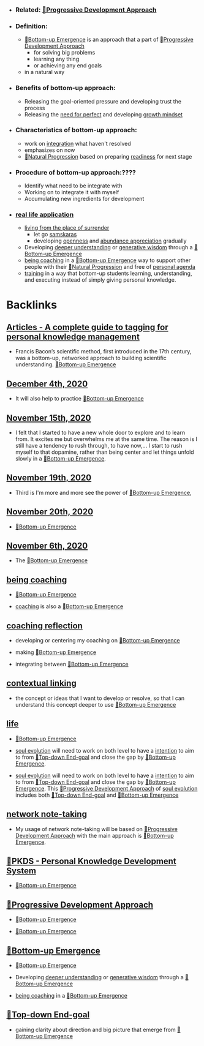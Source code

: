 - ### Related: [🌱Progressive Development Approach](<🌱Progressive Development Approach.md>)
- ### Definition:
    - [🌲Bottom-up Emergence](<🌲Bottom-up Emergence.md>) is an approach that a part of [🌱Progressive Development Approach](<🌱Progressive Development Approach.md>)
        - for solving big problems
        - learning any thing
        - or achieving any end goals
    - in a natural way
- ### Benefits of bottom-up approach:
    - Releasing the goal-oriented pressure and developing trust the process
    - Releasing the [need for perfect](<need for perfect.md>) and developing [growth mindset](<growth mindset.md>)
- ### Characteristics of bottom-up approach:
    - work on [integration](<integration.md>) what haven't resolved
    - emphasizes on now 
    - [🌱Natural Progression](<🌱Natural Progression.md>) based on preparing [readiness](<readiness.md>) for next stage
- ### Procedure of bottom-up approach:????
    - Identify what need to be integrate with
    - Working on to integrate it with myself
    - Accumulating new ingredients for development
- ### [real life application](<real life application.md>)
    - [living from the place of surrender](<living from the place of surrender.md>)
        - let go [samskaras](<samskaras.md>)
        - developing [openness](<openness.md>) and [abundance appreciation](<abundance appreciation.md>) gradually
    - Developing [deeper understanding](<deeper understanding.md>) or [generative wisdom](<generative wisdom.md>) through a [🌲Bottom-up Emergence](<🌲Bottom-up Emergence.md>)
    - [being coaching](<being coaching.md>) in a [🌲Bottom-up Emergence](<🌲Bottom-up Emergence.md>) way to support other people with their [🌱Natural Progression](<🌱Natural Progression.md>) and free of [personal agenda](<personal agenda.md>)
    - [training](<training.md>) in a way that bottom-up students learning, understanding, and executing instead of simply giving personal knowledge.

# Backlinks
## [Articles - A complete guide to tagging for personal knowledge management](<Articles - A complete guide to tagging for personal knowledge management.md>)
- Francis Bacon’s scientific method, first introduced in the 17th century, was a bottom-up, networked approach to building scientific understanding. [🌲Bottom-up Emergence](<🌲Bottom-up Emergence.md>)

## [December 4th, 2020](<December 4th, 2020.md>)
- It will also help to practice [🌲Bottom-up Emergence](<🌲Bottom-up Emergence.md>)

## [November 15th, 2020](<November 15th, 2020.md>)
- I felt that I started to have a new whole door to explore and to learn from. It excites me but overwhelms me at the same time. The reason is I still have a tendency to rush through, to have now,... I start to rush myself to that dopamine, rather than being center and let things unfold slowly in a [🌲Bottom-up Emergence](<🌲Bottom-up Emergence.md>).

## [November 19th, 2020](<November 19th, 2020.md>)
- Third is I'm more and more see the power of [🌲Bottom-up Emergence](<🌲Bottom-up Emergence.md>),

## [November 20th, 2020](<November 20th, 2020.md>)
- [🌲Bottom-up Emergence](<🌲Bottom-up Emergence.md>)

## [November 6th, 2020](<November 6th, 2020.md>)
- The [🌲Bottom-up Emergence](<🌲Bottom-up Emergence.md>)

## [being coaching](<being coaching.md>)
- [🌲Bottom-up Emergence](<🌲Bottom-up Emergence.md>)

- [coaching](<coaching.md>) is also a [🌲Bottom-up Emergence](<🌲Bottom-up Emergence.md>)

## [coaching reflection](<coaching reflection.md>)
- developing or centering my coaching on [🌲Bottom-up Emergence](<🌲Bottom-up Emergence.md>)

- making [🌲Bottom-up Emergence](<🌲Bottom-up Emergence.md>)

- integrating between [🌲Bottom-up Emergence](<🌲Bottom-up Emergence.md>)

## [contextual linking](<contextual linking.md>)
- the concept or ideas that I want to develop or resolve, so that I can understand this concept deeper to use [🌲Bottom-up Emergence](<🌲Bottom-up Emergence.md>)

## [life](<life.md>)
- [🌲Bottom-up Emergence](<🌲Bottom-up Emergence.md>)

- [soul evolution](<soul evolution.md>) will need to work on both level to have a [intention](<intention.md>) to aim to from [🌲Top-down End-goal](<🌲Top-down End-goal.md>) and close the gap by [🌲Bottom-up Emergence](<🌲Bottom-up Emergence.md>).

- [soul evolution](<soul evolution.md>) will need to work on both level to have a [intention](<intention.md>) to aim to from [🌲Top-down End-goal](<🌲Top-down End-goal.md>) and close the gap by [🌲Bottom-up Emergence](<🌲Bottom-up Emergence.md>). This [🌱Progressive Development Approach](<🌱Progressive Development Approach.md>) of [soul evolution](<soul evolution.md>) includes both [🌲Top-down End-goal](<🌲Top-down End-goal.md>) and [🌲Bottom-up Emergence](<🌲Bottom-up Emergence.md>)

## [network note-taking](<network note-taking.md>)
- My usage of network note-taking will be based on [🌱Progressive Development Approach](<🌱Progressive Development Approach.md>) with the main approach is [🌲Bottom-up Emergence](<🌲Bottom-up Emergence.md>).

## [🌱PKDS - Personal Knowledge Development System](<🌱PKDS - Personal Knowledge Development System.md>)
- [🌲Bottom-up Emergence](<🌲Bottom-up Emergence.md>)

## [🌱Progressive Development Approach](<🌱Progressive Development Approach.md>)
- [🌲Bottom-up Emergence](<🌲Bottom-up Emergence.md>)

-  [🌲Bottom-up Emergence](<🌲Bottom-up Emergence.md>)

## [🌲Bottom-up Emergence](<🌲Bottom-up Emergence.md>)
- [🌲Bottom-up Emergence](<🌲Bottom-up Emergence.md>)

- Developing [deeper understanding](<deeper understanding.md>) or [generative wisdom](<generative wisdom.md>) through a [🌲Bottom-up Emergence](<🌲Bottom-up Emergence.md>)

- [being coaching](<being coaching.md>) in a [🌲Bottom-up Emergence](<🌲Bottom-up Emergence.md>)

## [🌲Top-down End-goal](<🌲Top-down End-goal.md>)
- gaining clarity about direction and big picture that emerge from [🌲Bottom-up Emergence](<🌲Bottom-up Emergence.md>)

